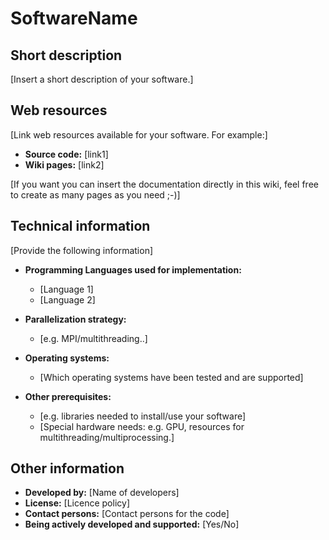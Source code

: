 # SoftwareName

## Short description

[Insert a short description of your software.]

## Web resources

[Link web resources available for your software. For example:] 

* __Source code:__ \[link1\]
* __Wiki pages:__ \[link2\]

 
[If you want you can insert the documentation directly in this wiki, feel free to create as many pages as you need ;-)]

## Technical information

[Provide the following information] 

* __Programming Languages used for implementation:__ 
  
    - \[Language 1\]
    - \[Language 2\]
  
  
  
* __Parallelization strategy:__ 
  
    - \[e.g. MPI/multithreading..\]
  
  
  
* __Operating systems:__ 
  
    - \[Which operating systems have been tested and are supported\]
  
  
  
* __Other prerequisites:__ 
  
    - \[e.g. libraries needed to install/use your software\]
    - \[Special hardware needs: e.g. GPU, resources for multithreading/multiprocessing.\]
  
  
  

## Other information

 

* __Developed by:__ \[Name of developers\] [
  ](mailto:giovanni.iadarola@cernNOSPAMPLEASE.ch)
* __License:__ \[Licence policy\]
* __Contact persons:__ \[Contact persons for the code\]
* __Being actively developed and supported:__ \[Yes/No\]

 
